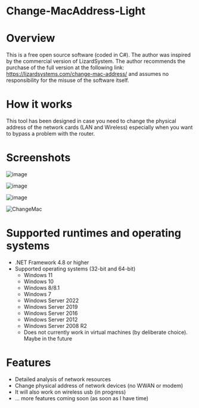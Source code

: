 # Change-MacAddress-Light

# Overview

This is a free open source software (coded in C#). The author was inspired by the commercial version of LizardSystem. 
The author recommends the purchase of the full version at the following link: https://lizardsystems.com/change-mac-address/ and assumes no responsibility for the misuse of the software itself.
# How it works
This tool has been designed in case you need to change the physical address of the network cards 
(LAN and Wireless) especially when you want to bypass a problem with the router.
# Screenshots
![image](https://github.com/Roy1969/Change-MacAddress-Light/assets/130230483/9dc9b9c9-8ae4-46bc-902b-d66dbd6cb68c)

![image](https://github.com/Roy1969/Change-MacAddress-Light/assets/130230483/b2cc3047-2b71-4de3-af87-a98540ea481f)

![image](https://github.com/Roy1969/Change-MacAddress-Light/assets/130230483/0ebc5a66-bcd1-4b0b-ad81-fe0fe2a0327e)

![ChangeMac](https://github.com/Roy1969/Change-MacAddress-Light/assets/130230483/50708cab-6d45-49b1-85b4-670a76752e1b)

# Supported runtimes and operating systems

 - .NET Framework 4.8 or higher
 - Supported operating systems (32-bit and 64-bit)
   - Windows 11
   - Windows 10
   - Windows 8/8.1
   - Windows 7
   - Windows Server 2022
   - Windows Server 2019
   - Windows Server 2016
   - Windows Server 2012
   - Windows Server 2008 R2
   - Does not currently work in virtual machines (by deliberate choice). Maybe in the future
# Features

 - Detailed analysis of network resources
 - Change physical address of network devices (no WWAN or modem)
 - It will also work on wireless usb (in progress)
 - ... more features coming soon (as soon as I have time)
